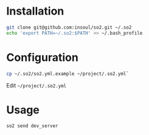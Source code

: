 # Installation
```bash
git clone git@github.com:insoul/so2.git ~/.so2
echo 'export PATH=~/.so2:$PATH' >> ~/.bash_profile
```
# Configuration
```bash
cp ~/.so2/so2.yml.example ~/project/.so2.yml`
```
Edit `~/project/.so2.yml`

# Usage
```bash
so2 send dev_server
```
